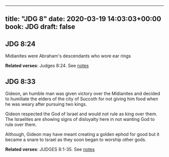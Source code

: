 
---
title: "JDG 8"
date: 2020-03-19 14:03:03+00:00
book: JDG
draft: false
---

## JDG 8:24

Midianites were Abraham's descendants who wore ear rings

**Related verses**: Judges 8:24. See [notes](https://my.bible.com/notes/3388750869075583643)


## JDG 8:33

Gideon, an humble man was given victory over the Midianites and decided to humiliate the elders of the city of Succoth for not giving him food when he was weary after pursuing two kings.

Gideon respected the God of Israel and would not rule as king over them. The Israelites are showing signs of disloyalty here in not wanting God to rule over them.

Although, Gideon may have meant creating a golden ephod for good but it became a snare to Israel as they soon began to worship other gods.

**Related verses**: JUDGES 8:1-35. See [notes](https://my.bible.com/notes/2594287894781485959)

